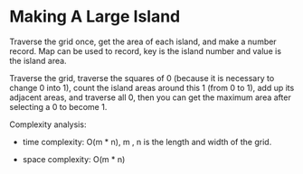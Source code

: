 # Making A Large Island


Traverse the grid once, get the area of each island, and make a number record. Map can be used to record, key is the island number and value is the island area. 

Traverse the grid, traverse the squares of 0 (because it is necessary to change 0 into 1), count the island areas around this 1 (from 0 to 1), add up its adjacent areas, and traverse all 0, then you can get the maximum area after selecting a 0 to become 1.

Complexity analysis:
- time complexity: O(m * n), m , n is the length and width of the grid.

- space complexity: O(m * n)

